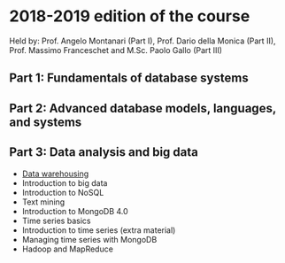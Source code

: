 # 2018-2019 edition of the course

Held by: Prof. Angelo Montanari (Part I), Prof. Dario della Monica (Part II), Prof. Massimo Franceschet and M.Sc. Paolo Gallo (Part III)

## Part 1: Fundamentals of database systems

## Part 2: Advanced database models, languages, and systems

## Part 3: Data analysis and big data
* [Data warehousing](https://github.com/dslab-uniud/teaching/blob/main/courses/Data%20Management%20for%20Big%20Data/2018-2019/Data_Warehousing.zip)
* Introduction to big data
* Introduction to NoSQL
* Text mining
* Introduction to MongoDB 4.0
* Time series basics
* Introduction to time series (extra material)
* Managing time series with MongoDB
* Hadoop and MapReduce

